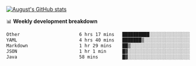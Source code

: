 
[![August's GitHub stats](https://github-readme-stats.vercel.app/api?username=zou-weidong&show_icons=true&theme=radical)](https://github.com/zou-weidong)


📊 **Weekly development breakdown**
<!--START_SECTION:waka-->

```txt
Other                      6 hrs 17 mins   ██████████░░░░░░░░░░░░░░░   40.03 %
YAML                       4 hrs 40 mins   ███████▒░░░░░░░░░░░░░░░░░   29.76 %
Markdown                   1 hr 29 mins    ██▒░░░░░░░░░░░░░░░░░░░░░░   09.50 %
JSON                       1 hr 1 min      █▓░░░░░░░░░░░░░░░░░░░░░░░   06.50 %
Java                       58 mins         █▓░░░░░░░░░░░░░░░░░░░░░░░   06.16 %
```

<!--END_SECTION:waka-->
